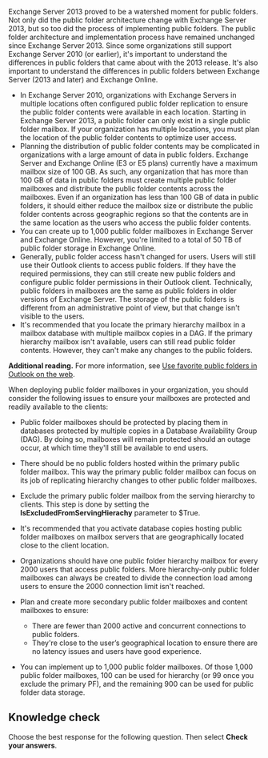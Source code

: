 Exchange Server 2013 proved to be a watershed moment for public folders. Not only did the public folder architecture change with Exchange Server 2013, but so too did the process of implementing public folders. The public folder architecture and implementation process have remained unchanged since Exchange Server 2013. Since some organizations still support Exchange Server 2010 (or earlier), it's important to understand the differences in public folders that came about with the 2013 release. It's also important to understand the differences in public folders between Exchange Server (2013 and later) and Exchange Online.

 -  In Exchange Server 2010, organizations with Exchange Servers in multiple locations often configured public folder replication to ensure the public folder contents were available in each location. Starting in Exchange Server 2013, a public folder can only exist in a single public folder mailbox. If your organization has multiple locations, you must plan the location of the public folder contents to optimize user access.
 -  Planning the distribution of public folder contents may be complicated in organizations with a large amount of data in public folders. Exchange Server and Exchange Online (E3 or E5 plans) currently have a maximum mailbox size of 100 GB. As such, any organization that has more than 100 GB of data in public folders must create multiple public folder mailboxes and distribute the public folder contents across the mailboxes. Even if an organization has less than 100 GB of data in public folders, it should either reduce the mailbox size or distribute the public folder contents across geographic regions so that the contents are in the same location as the users who access the public folder contents.
 -  You can create up to 1,000 public folder mailboxes in Exchange Server and Exchange Online. However, you're limited to a total of 50 TB of public folder storage in Exchange Online.
 -  Generally, public folder access hasn't changed for users. Users will still use their Outlook clients to access public folders. If they have the required permissions, they can still create new public folders and configure public folder permissions in their Outlook client. Technically, public folders in mailboxes are the same as public folders in older versions of Exchange Server. The storage of the public folders is different from an administrative point of view, but that change isn't visible to the users.
 -  It's recommended that you locate the primary hierarchy mailbox in a mailbox database with multiple mailbox copies in a DAG. If the primary hierarchy mailbox isn't available, users can still read public folder contents. However, they can't make any changes to the public folders.

**Additional reading.** For more information, see [Use favorite public folders in Outlook on the web](/exchange/collaboration-exo/public-folders/use-favorite-public-folders?azure-portal=true).

When deploying public folder mailboxes in your organization, you should consider the following issues to ensure your mailboxes are protected and readily available to the clients:

 -  Public folder mailboxes should be protected by placing them in databases protected by multiple copies in a Database Availability Group (DAG). By doing so, mailboxes will remain protected should an outage occur, at which time they'll still be available to end users.
 -  There should be no public folders hosted within the primary public folder mailbox. This way the primary public folder mailbox can focus on its job of replicating hierarchy changes to other public folder mailboxes.
 -  Exclude the primary public folder mailbox from the serving hierarchy to clients. This step is done by setting the **IsExcludedFromServingHierachy** parameter to $True.
 -  It's recommended that you activate database copies hosting public folder mailboxes on mailbox servers that are geographically located close to the client location.
 -  Organizations should have one public folder hierarchy mailbox for every 2000 users that access public folders. More hierarchy-only public folder mailboxes can always be created to divide the connection load among users to ensure the 2000 connection limit isn't reached.
 -  Plan and create more secondary public folder mailboxes and content mailboxes to ensure:
    
     -  There are fewer than 2000 active and concurrent connections to public folders.
     -  They're close to the user’s geographical location to ensure there are no latency issues and users have good experience.
 -  You can implement up to 1,000 public folder mailboxes. Of those 1,000 public folder mailboxes, 100 can be used for hierarchy (or 99 once you exclude the primary PF), and the remaining 900 can be used for public folder data storage.

## Knowledge check

Choose the best response for the following question. Then select **Check your answers**.